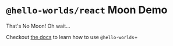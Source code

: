 # `@hello-worlds/react` Moon Demo

That's No Moon! Oh wait...

Checkout [the docs](https://worlds.kenny.wtf/docs/intro) to learn how to use `@hello-worlds`+
